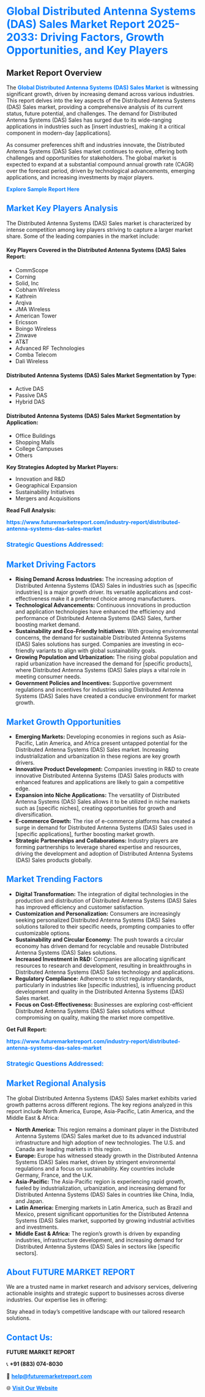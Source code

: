 <h1 style="color: #007BFF;">Global Distributed Antenna Systems (DAS) Sales Market Report 2025-2033: Driving Factors, Growth Opportunities, and Key Players</h1>

<section id="overview">
<h2>Market Report Overview</h2>
<p>The <a href="https://www.futuremarketreport.com/industry-report/distributed-antenna-systems-das-sales-market" style="color: #007BFF; text-decoration: none;"><strong>Global Distributed Antenna Systems (DAS) Sales Market</strong></a> is witnessing significant growth, driven by increasing demand across various industries. This report delves into the key aspects of the Distributed Antenna Systems (DAS) Sales market, providing a comprehensive analysis of its current status, future potential, and challenges. The demand for Distributed Antenna Systems (DAS) Sales has surged due to its wide-ranging applications in industries such as [insert industries], making it a critical component in modern-day [applications].</p>
<p>As consumer preferences shift and industries innovate, the Distributed Antenna Systems (DAS) Sales market continues to evolve, offering both challenges and opportunities for stakeholders. The global market is expected to expand at a substantial compound annual growth rate (CAGR) over the forecast period, driven by technological advancements, emerging applications, and increasing investments by major players.</p>
</section>

<section id="overview">
<p><a href="https://www.futuremarketreport.com/request-sample/reportId=105522" style="color: #007BFF; text-decoration: none;"><strong>Explore Sample Report Here</strong></a></p>
</section>

<section id="key-players">
<h2 style="color: #007BFF;">Market Key Players Analysis</h2>
<p>The Distributed Antenna Systems (DAS) Sales market is characterized by intense competition among key players striving to capture a larger market share. Some of the leading companies in the market include:</p>
<h4>Key Players Covered in the Distributed Antenna Systems (DAS) Sales Report:</h4>
<ul><li>CommScope</li><li>Corning</li><li>Solid, Inc</li><li>Cobham Wireless</li><li>Kathrein</li><li>Arqiva</li><li>JMA Wireless</li><li>American Tower</li><li>Ericsson</li><li>Boingo Wireless</li><li>Zinwave</li><li>AT&amp;T</li><li>Advanced RF Technologies</li><li>Comba Telecom</li><li>Dali Wireless</li></ul>
<h4>Distributed Antenna Systems (DAS) Sales Market Segmentation by Type:</h4>
<ul><li>Active DAS</li><li>Passive DAS</li><li>Hybrid DAS</li></ul>

<h4>Distributed Antenna Systems (DAS) Sales Market Segmentation by Application:</h4>
<ul><li>Office Buildings</li><li>Shopping Malls</li><li>College Campuses</li><li>Others</li></ul>
<p><strong>Key Strategies Adopted by Market Players:</strong></p>
<ul>
<li>Innovation and R&D</li>
<li>Geographical Expansion</li>
<li>Sustainability Initiatives</li>
<li>Mergers and Acquisitions</li>
</ul>
</section>

<section>
<p><strong>Read Full Analysis: </strong></p><a href="https://www.futuremarketreport.com/industry-report/distributed-antenna-systems-das-sales-market" style="color: #007BFF; text-decoration: none;"><strong>https://www.futuremarketreport.com/industry-report/distributed-antenna-systems-das-sales-market</strong></a>
<h3 style="color: #007BFF;">Strategic Questions Addressed:</h3>
</section>

<section id="driving-factors">
<h2 style="color: #007BFF;">Market Driving Factors</h2>
<ul>
<li><strong>Rising Demand Across Industries:</strong> The increasing adoption of Distributed Antenna Systems (DAS) Sales in industries such as [specific industries] is a major growth driver. Its versatile applications and cost-effectiveness make it a preferred choice among manufacturers.</li>
<li><strong>Technological Advancements:</strong> Continuous innovations in production and application technologies have enhanced the efficiency and performance of Distributed Antenna Systems (DAS) Sales, further boosting market demand.</li>
<li><strong>Sustainability and Eco-Friendly Initiatives:</strong> With growing environmental concerns, the demand for sustainable Distributed Antenna Systems (DAS) Sales solutions has surged. Companies are investing in eco-friendly variants to align with global sustainability goals.</li>
<li><strong>Growing Population and Urbanization:</strong> The rising global population and rapid urbanization have increased the demand for [specific products], where Distributed Antenna Systems (DAS) Sales plays a vital role in meeting consumer needs.</li>
<li><strong>Government Policies and Incentives:</strong> Supportive government regulations and incentives for industries using Distributed Antenna Systems (DAS) Sales have created a conducive environment for market growth.</li>
</ul>
</section>

<section id="growth-opportunities">
<h2 style="color: #007BFF;">Market Growth Opportunities</h2>
<ul>
<li><strong>Emerging Markets:</strong> Developing economies in regions such as Asia-Pacific, Latin America, and Africa present untapped potential for the Distributed Antenna Systems (DAS) Sales market. Increasing industrialization and urbanization in these regions are key growth drivers.</li>
<li><strong>Innovative Product Development:</strong> Companies investing in R&D to create innovative Distributed Antenna Systems (DAS) Sales products with enhanced features and applications are likely to gain a competitive edge.</li>
<li><strong>Expansion into Niche Applications:</strong> The versatility of Distributed Antenna Systems (DAS) Sales allows it to be utilized in niche markets such as [specific niches], creating opportunities for growth and diversification.</li>
<li><strong>E-commerce Growth:</strong> The rise of e-commerce platforms has created a surge in demand for Distributed Antenna Systems (DAS) Sales used in [specific applications], further boosting market growth.</li>
<li><strong>Strategic Partnerships and Collaborations:</strong> Industry players are forming partnerships to leverage shared expertise and resources, driving the development and adoption of Distributed Antenna Systems (DAS) Sales products globally.</li>
</ul>
</section>

<section id="trending-factors">
<h2 style="color: #007BFF;">Market Trending Factors</h2>
<ul>
<li><strong>Digital Transformation:</strong> The integration of digital technologies in the production and distribution of Distributed Antenna Systems (DAS) Sales has improved efficiency and customer satisfaction.</li>
<li><strong>Customization and Personalization:</strong> Consumers are increasingly seeking personalized Distributed Antenna Systems (DAS) Sales solutions tailored to their specific needs, prompting companies to offer customizable options.</li>
<li><strong>Sustainability and Circular Economy:</strong> The push towards a circular economy has driven demand for recyclable and reusable Distributed Antenna Systems (DAS) Sales solutions.</li>
<li><strong>Increased Investment in R&D:</strong> Companies are allocating significant resources to research and development, resulting in breakthroughs in Distributed Antenna Systems (DAS) Sales technology and applications.</li>
<li><strong>Regulatory Compliance:</strong> Adherence to strict regulatory standards, particularly in industries like [specific industries], is influencing product development and quality in the Distributed Antenna Systems (DAS) Sales market.</li>
<li><strong>Focus on Cost-Effectiveness:</strong> Businesses are exploring cost-efficient Distributed Antenna Systems (DAS) Sales solutions without compromising on quality, making the market more competitive.</li>
</ul>
</section>

<section>
<p><strong>Get Full Report: </strong></p><a href="https://www.futuremarketreport.com/industry-report/distributed-antenna-systems-das-sales-market" style="color: #007BFF; text-decoration: none;"><strong>https://www.futuremarketreport.com/industry-report/distributed-antenna-systems-das-sales-market</strong></a>
<h3 style="color: #007BFF;">Strategic Questions Addressed:</h3>
</section>


<section id="regional-analysis">
<h2 style="color: #007BFF;">Market Regional Analysis</h2>
<p>The global Distributed Antenna Systems (DAS) Sales market exhibits varied growth patterns across different regions. The key regions analyzed in this report include North America, Europe, Asia-Pacific, Latin America, and the Middle East & Africa:</p>
<ul>
<li><strong>North America:</strong> This region remains a dominant player in the Distributed Antenna Systems (DAS) Sales market due to its advanced industrial infrastructure and high adoption of new technologies. The U.S. and Canada are leading markets in this region.</li>
<li><strong>Europe:</strong> Europe has witnessed steady growth in the Distributed Antenna Systems (DAS) Sales market, driven by stringent environmental regulations and a focus on sustainability. Key countries include Germany, France, and the U.K.</li>
<li><strong>Asia-Pacific:</strong> The Asia-Pacific region is experiencing rapid growth, fueled by industrialization, urbanization, and increasing demand for Distributed Antenna Systems (DAS) Sales in countries like China, India, and Japan.</li>
<li><strong>Latin America:</strong> Emerging markets in Latin America, such as Brazil and Mexico, present significant opportunities for the Distributed Antenna Systems (DAS) Sales market, supported by growing industrial activities and investments.</li>
<li><strong>Middle East & Africa:</strong> The region’s growth is driven by expanding industries, infrastructure development, and increasing demand for Distributed Antenna Systems (DAS) Sales in sectors like [specific sectors].</li>
</ul>
</section>

<footer>
<h2 style="color: #007BFF;">About FUTURE MARKET REPORT</h2>
<p>We are a trusted name in market research and advisory services, delivering actionable insights and strategic support to businesses across diverse industries. Our expertise lies in offering:</p>

<p>Stay ahead in today’s competitive landscape with our tailored research solutions.</p>

<h2 style="color: #007BFF;">Contact Us:</h2>
<p><strong>FUTURE MARKET REPORT</strong></p>
<p>📞 <strong>+91 (883) 074-8030</strong></p>
<p>📧 <strong><a href="mailto:help@futuremarketreport.com" style="color: #007BFF;">help@futuremarketreport.com</a></strong></p>
<p>🌐 <strong><a href="https://www.futuremarketreport.com/" style="color: #007BFF;">Visit Our Website</a></strong></p>
</footer>